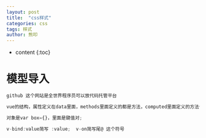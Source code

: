 ```yaml
---
layout: post
title:  "css样式"
categories: css
tags: 样式
author: 熊叩
---
```


* content
{:toc}


# 模型导入

```js
github 这个网站是全世界程序员可以放代码托管平台

vue的结构，属性定义在data里面，methods里面定义的都是方法，computed里面定义的方法计算属性，调用的方法和属性一样

对象是var box={}，里面是键值对;

v-bind:value简写 :value;  v-on简写尾@ 这个符号

```